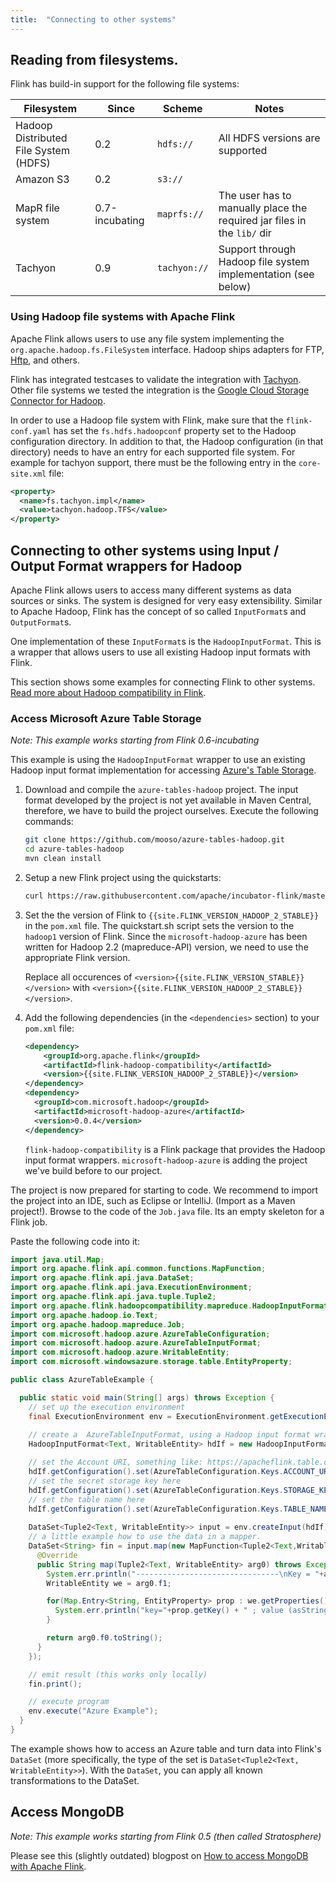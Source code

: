 ```yaml
---
title:  "Connecting to other systems"
---
```

<!--
Licensed to the Apache Software Foundation (ASF) under one
or more contributor license agreements.  See the NOTICE file
distributed with this work for additional information
regarding copyright ownership.  The ASF licenses this file
to you under the Apache License, Version 2.0 (the
"License"); you may not use this file except in compliance
with the License.  You may obtain a copy of the License at

  http://www.apache.org/licenses/LICENSE-2.0

Unless required by applicable law or agreed to in writing,
software distributed under the License is distributed on an
"AS IS" BASIS, WITHOUT WARRANTIES OR CONDITIONS OF ANY
KIND, either express or implied.  See the License for the
specific language governing permissions and limitations
under the License.
-->

## Reading from filesystems.

Flink has build-in support for the following file systems:

| Filesystem        | Since           | Scheme  | Notes |
| ------------- |-------------| -----| ------ |
| Hadoop Distributed File System (HDFS)  | 0.2 | `hdfs://`| All HDFS versions are supported |
| Amazon S3    |  0.2 | `s3://` |   |
| MapR file system      | 0.7-incubating      |  `maprfs://` | The user has to manually place the required jar files in the `lib/` dir |
| Tachyon   |  0.9 | `tachyon://` | Support through Hadoop file system implementation (see below) |



### Using Hadoop file systems with Apache Flink

Apache Flink allows users to use any file system implementing the `org.apache.hadoop.fs.FileSystem`
interface. Hadoop ships adapters for FTP, [Hftp](http://hadoop.apache.org/docs/r1.2.1/hftp.html), and others.

Flink has integrated testcases to validate the integration with [Tachyon](http://tachyon-project.org/).
Other file systems we tested the integration is the
[Google Cloud Storage Connector for Hadoop](https://cloud.google.com/hadoop/google-cloud-storage-connector).

In order to use a Hadoop file system with Flink, make sure that the `flink-conf.yaml` has set the
`fs.hdfs.hadoopconf` property set to the Hadoop configuration directory.
In addition to that, the Hadoop configuration (in that directory) needs to have an entry for each supported file system.
For example for tachyon support, there must be the following entry in the `core-site.xml` file:

~~~xml
<property>
  <name>fs.tachyon.impl</name>
  <value>tachyon.hadoop.TFS</value>
</property>
~~~



## Connecting to other systems using Input / Output Format wrappers for Hadoop

Apache Flink allows users to access many different systems as data sources or sinks.
The system is designed for very easy extensibility. Similar to Apache Hadoop, Flink has the concept
of so called `InputFormat`s and `OutputFormat`s.

One implementation of these `InputFormat`s is the `HadoopInputFormat`. This is a wrapper that allows
users to use all existing Hadoop input formats with Flink.

This section shows some examples for connecting Flink to other systems.
[Read more about Hadoop compatibility in Flink](hadoop_compatibility.html).


### Access Microsoft Azure Table Storage

_Note: This example works starting from Flink 0.6-incubating_

This example is using the `HadoopInputFormat` wrapper to use an existing Hadoop input format implementation for accessing [Azure's Table Storage](https://azure.microsoft.com/en-us/documentation/articles/storage-introduction/).

1. Download and compile the `azure-tables-hadoop` project. The input format developed by the project is not yet available in Maven Central, therefore, we have to build the project ourselves.
Execute the following commands:

   ~~~bash
   git clone https://github.com/mooso/azure-tables-hadoop.git
   cd azure-tables-hadoop
   mvn clean install
   ~~~

2. Setup a new Flink project using the quickstarts:

   ~~~bash
   curl https://raw.githubusercontent.com/apache/incubator-flink/master/flink-quickstart/quickstart.sh | bash
   ~~~

3. Set the the version of Flink to `{{site.FLINK_VERSION_HADOOP_2_STABLE}}` in the `pom.xml` file. The quickstart.sh script sets the version to the `hadoop1` version of Flink. Since the `microsoft-hadoop-azure` has been written for Hadoop 2.2 (mapreduce-API) version, we need to use the appropriate Flink version. 

    Replace all occurences of `<version>{{site.FLINK_VERSION_STABLE}}</version>` with `<version>{{site.FLINK_VERSION_HADOOP_2_STABLE}}</version>`.
4. Add the following dependencies (in the `<dependencies>` section) to your `pom.xml` file:

   ~~~xml
   <dependency>
       <groupId>org.apache.flink</groupId>
       <artifactId>flink-hadoop-compatibility</artifactId>
       <version>{{site.FLINK_VERSION_HADOOP_2_STABLE}}</version>
   </dependency>
   <dependency>
     <groupId>com.microsoft.hadoop</groupId>
     <artifactId>microsoft-hadoop-azure</artifactId>
     <version>0.0.4</version>
   </dependency>
   ~~~

   `flink-hadoop-compatibility` is a Flink package that provides the Hadoop input format wrappers.
   `microsoft-hadoop-azure` is adding the project we've build before to our project.

The project is now prepared for starting to code. We recommend to import the project into an IDE, such as Eclipse or IntelliJ. (Import as a Maven project!).
Browse to the code of the `Job.java` file. Its an empty skeleton for a Flink job.

Paste the following code into it:

~~~java
import java.util.Map;
import org.apache.flink.api.common.functions.MapFunction;
import org.apache.flink.api.java.DataSet;
import org.apache.flink.api.java.ExecutionEnvironment;
import org.apache.flink.api.java.tuple.Tuple2;
import org.apache.flink.hadoopcompatibility.mapreduce.HadoopInputFormat;
import org.apache.hadoop.io.Text;
import org.apache.hadoop.mapreduce.Job;
import com.microsoft.hadoop.azure.AzureTableConfiguration;
import com.microsoft.hadoop.azure.AzureTableInputFormat;
import com.microsoft.hadoop.azure.WritableEntity;
import com.microsoft.windowsazure.storage.table.EntityProperty;

public class AzureTableExample {

  public static void main(String[] args) throws Exception {
    // set up the execution environment
    final ExecutionEnvironment env = ExecutionEnvironment.getExecutionEnvironment();
    
    // create a  AzureTableInputFormat, using a Hadoop input format wrapper
    HadoopInputFormat<Text, WritableEntity> hdIf = new HadoopInputFormat<Text, WritableEntity>(new AzureTableInputFormat(), Text.class, WritableEntity.class, new Job());

    // set the Account URI, something like: https://apacheflink.table.core.windows.net
    hdIf.getConfiguration().set(AzureTableConfiguration.Keys.ACCOUNT_URI.getKey(), "TODO"); 
    // set the secret storage key here
    hdIf.getConfiguration().set(AzureTableConfiguration.Keys.STORAGE_KEY.getKey(), "TODO");
    // set the table name here
    hdIf.getConfiguration().set(AzureTableConfiguration.Keys.TABLE_NAME.getKey(), "TODO");
    
    DataSet<Tuple2<Text, WritableEntity>> input = env.createInput(hdIf);
    // a little example how to use the data in a mapper.
    DataSet<String> fin = input.map(new MapFunction<Tuple2<Text,WritableEntity>, String>() {
      @Override
      public String map(Tuple2<Text, WritableEntity> arg0) throws Exception {
        System.err.println("--------------------------------\nKey = "+arg0.f0);
        WritableEntity we = arg0.f1;

        for(Map.Entry<String, EntityProperty> prop : we.getProperties().entrySet()) {
          System.err.println("key="+prop.getKey() + " ; value (asString)="+prop.getValue().getValueAsString());
        }

        return arg0.f0.toString();
      }
    });

    // emit result (this works only locally)
    fin.print();

    // execute program
    env.execute("Azure Example");
  }
}
~~~

The example shows how to access an Azure table and turn data into Flink's `DataSet` (more specifically, the type of the set is `DataSet<Tuple2<Text, WritableEntity>>`). With the `DataSet`, you can apply all known transformations to the DataSet.

## Access MongoDB

_Note: This example works starting from Flink 0.5 (then called Stratosphere)_

Please see this (slightly outdated) blogpost on [How to access MongoDB with Apache Flink](http://flink.incubator.apache.org/news/2014/01/28/querying_mongodb.html).

